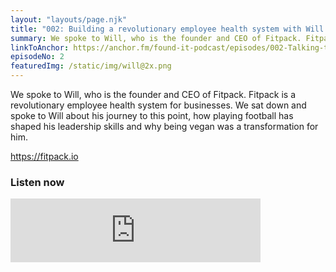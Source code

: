 ```yaml
---
layout: "layouts/page.njk"
title: "002: Building a revolutionary employee health system with Will Mellors-Blair"
summary: We spoke to Will, who is the founder and CEO of Fitpack. Fitpack is a revolutionary employee health system for businesses. We sat down and spoke to Will about his journey to this point, how playing football has shaped his leadership skills and why being vegan was a transformation for him.
linkToAnchor: https://anchor.fm/found-it-podcast/episodes/002-Talking-to-Fitpack-founder-and-CEO-Will-Mellors-Blair-about-coming-up-playing-football--having-the-confidence-to-follow-your-vision-and-going-vegan-ekf2lp/a-a3dtnrv
episodeNo: 2
featuredImg: /static/img/will@2x.png
---
```

We spoke to Will, who is the founder and CEO of Fitpack. Fitpack is a revolutionary employee health system for businesses. We sat down and spoke to Will about his journey to this point, how playing football has shaped his leadership skills and why being vegan was a transformation for him.

https://fitpack.io


### Listen now
<iframe src="https://anchor.fm/found-it-podcast/embed/episodes/002-Talking-to-Fitpack-founder-and-CEO-Will-Mellors-Blair-about-coming-up-playing-football--having-the-confidence-to-follow-your-vision-and-going-vegan-ekf2lp/a-a3dtnrv" height="102px" width="400px" frameborder="0" scrolling="no"></iframe>

